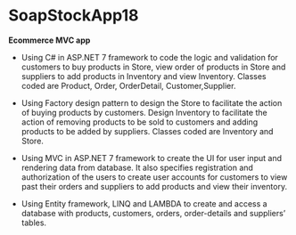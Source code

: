 
# SoapStockApp18
**Ecommerce MVC app**
- Using C# in ASP.NET 7 framework to code the logic and validation for customers to buy products in Store, view order of products in Store and suppliers to add products in Inventory and view Inventory. Classes coded are Product, Order, OrderDetail, Customer,Supplier.

- Using Factory design pattern to design the Store to facilitate the action of buying products by customers. Design Inventory to facilitate the action of removing products to be sold to customers and adding products to be added by suppliers. Classes coded are Inventory and Store.

- Using MVC in ASP.NET 7 framework to create the UI for user input and rendering data from database. It also specifies registration and authorization of the users to create user accounts for customers to view past their orders and suppliers to add products and view their inventory.

- Using Entity framework, LINQ and LAMBDA to create and access a database with products, customers, orders, order-details and suppliers’ tables.
